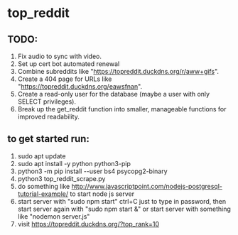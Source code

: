 # top_reddit

## TODO:
1. Fix audio to sync with video.
2. Set up cert bot automated renewal
3. Combine subreddits like "https://topreddit.duckdns.org/r/aww+gifs".
4. Create a 404 page for URLs like "https://topreddit.duckdns.org/eawsfnan".
5. Create a read-only user for the database (maybe a user with only SELECT privileges).
6. Break up the get_reddit function into smaller, manageable functions for improved readability.

## to get started run:
1. sudo apt update
2. sudo apt install -y python python3-pip
3. python3 -m pip install --user bs4 psycopg2-binary
4. python3 top_reddit_scrape.py
5. do something like http://www.javascriptpoint.com/nodejs-postgresql-tutorial-example/ to start node js server
6. start server with "sudo npm start" ctrl+C just to type in password, then start server again with "sudo npm start &" or start server with something like "nodemon server.js"
7. visit https://topreddit.duckdns.org/?top_rank=10
